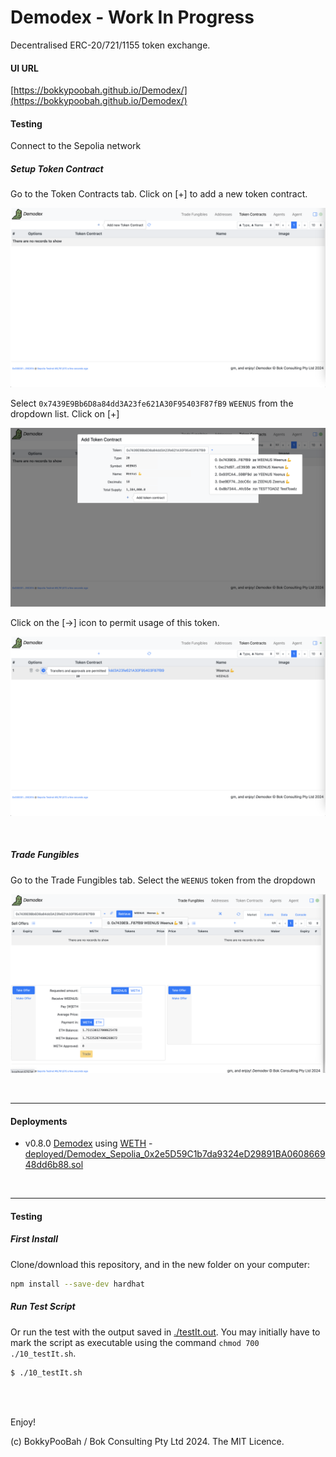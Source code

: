 # Demodex - Work In Progress

Decentralised ERC-20/721/1155 token exchange.

#### UI URL
[https://bokkypoobah.github.io/Demodex/](https://bokkypoobah.github.io/Demodex/)

#### Testing

Connect to the Sepolia network

##### Setup Token Contract

Go to the Token Contracts tab. Click on [+] to add a new token contract.

<kbd><img src="images/TokenContracts_1_20240926.png" width="600"/></kbd>

Select `0x7439E9Bb6D8a84dd3A23fe621A30F95403F87fB9` `WEENUS` from the dropdown list. Click on [+]

<kbd><img src="images/TokenContracts_2_20240926.png" width="600"/></kbd>

Click on the [->] icon to permit usage of this token.

<kbd><img src="images/TokenContracts_3_20240926.png" width="600"/></kbd>

<br />

##### Trade Fungibles

Go to the Trade Fungibles tab. Select the `WEENUS` token from the dropdown

<kbd><img src="images/TradeFungibles_1_20240926.png" width="600"/></kbd>

<br />

---

#### Deployments

* v0.8.0 [Demodex](https://sepolia.etherscan.io/address/0x2e5D59C1b7da9324eD29891BA060866948dd6b88#code) using [WETH](https://sepolia.etherscan.io/address/0x07391dbE03e7a0DEa0fce6699500da081537B6c3#code) - [deployed/Demodex_Sepolia_0x2e5D59C1b7da9324eD29891BA060866948dd6b88.sol](deployed/Demodex_Sepolia_0x2e5D59C1b7da9324eD29891BA060866948dd6b88.sol)

<br />

---

#### Testing

##### First Install
Clone/download this repository, and in the new folder on your computer:

```bash
npm install --save-dev hardhat
```

##### Run Test Script

Or run the test with the output saved in [./testIt.out](./testIt.out).
You may initially have to mark the script as executable using the command `chmod 700 ./10_testIt.sh`.

```bash
$ ./10_testIt.sh
```

<br />

<br />

Enjoy!

(c) BokkyPooBah / Bok Consulting Pty Ltd 2024. The MIT Licence.
